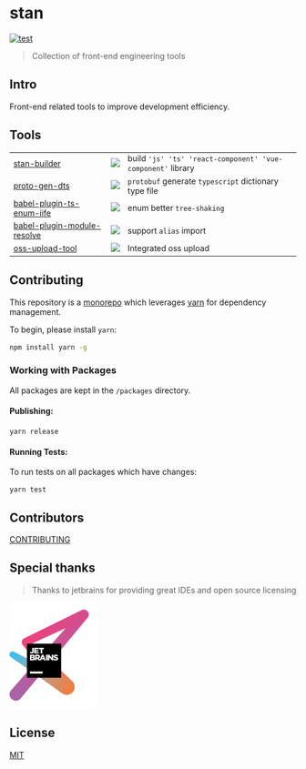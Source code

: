 # stan

[![test](https://github.com/planjs/stan/actions/workflows/test.yml/badge.svg)](https://github.com/planjs/stan/actions/workflows/test.yml)

> Collection of front-end engineering tools

## Intro

Front-end related tools to improve development efficiency.

## Tools

|                                                                                 |                                                                                                                                                   |                                                             |
|---------------------------------------------------------------------------------|---------------------------------------------------------------------------------------------------------------------------------------------------|-------------------------------------------------------------|
| [stan-builder](./packages/stan-builder/README.md)                               | [![](https://img.shields.io/npm/dt/stan-builder.svg?style=flat-square)](https://www.npmjs.com/package/stan-builder)                               | build `'js' 'ts' 'react-component' 'vue-component'` library |
| [proto-gen-dts](./packages/proto-gen-dts/README.md)                             | [![](https://img.shields.io/npm/dt/proto-gen-dts.svg?style=flat-square)](https://www.npmjs.com/package/proto-gen-dts)                             | `protobuf` generate `typescript` dictionary type file       |
| [babel-plugin-ts-enum-iife](./packages/babel-plugin-ts-enum-iife/README.md)     | [![](https://img.shields.io/npm/dt/babel-plugin-ts-enum-iife.svg?style=flat-square)](https://www.npmjs.com/package/babel-plugin-ts-enum-iife)     | enum better `tree-shaking`                                  |
| [babel-plugin-module-resolve](./packages/babel-plugin-module-resolve/README.md) | [![](https://img.shields.io/npm/dt/babel-plugin-module-resolve.svg?style=flat-square)](https://www.npmjs.com/package/babel-plugin-module-resolve) | support `alias` import                                      |
| [oss-upload-tool](./packages/oss-upload-tool/README.md) | [![](https://img.shields.io/npm/dt/oss-upload-tool.svg?style=flat-square)](https://www.npmjs.com/package/oss-upload-tool) | Integrated oss upload                                       |

## Contributing

This repository is a [monorepo](https://en.wikipedia.org/wiki/Monorepo) which leverages [yarn](https://yarnpkg.com/) for dependency management.

To begin, please install `yarn`:

```sh
npm install yarn -g
```

### Working with Packages

All packages are kept in the `/packages` directory.

#### Publishing:

```shell
yarn release
```

#### Running Tests:

To run tests on all packages which have changes:

```shell
yarn test
```

## Contributors
[CONTRIBUTING](./CONTRIBUTING.md)

## Special thanks
> Thanks to jetbrains for providing great IDEs and open source licensing

[<img src="docs/assets/jetbrains-variant.png" alt="ad_anim_none.gif" width="160">](https://www.jetbrains.com/)

## License

[MIT](LICENSE)
